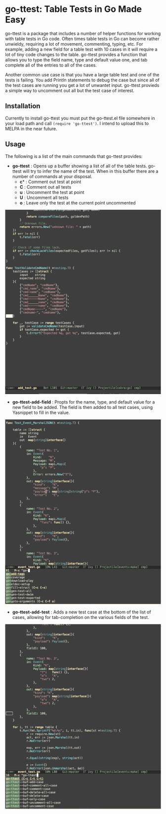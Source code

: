 # go-ttest: Table Tests in Go Made Easy

go-ttest is a package that includes a number of helper functions for working with table tests in Go code. Often times table tests in Go can become rather unwieldy, requiring a lot of movement, commenting, typing, etc. For example, adding a new field for a table test with 10 cases in it will require a lot of tiny code changes to the table. go-ttest provides a function that allows you to type the field name, type and default value one, and tab complete all of the entries to all of the cases.

Another common use case is that you have a large table test and one of the tests is failing. You add Println statements to debug the case but since all of the test cases are running you get a lot of unwantet input. go-ttest provieds a simple way to uncomment out all but the test case of interest.

## Installation

Currently to install go-ttest you must put the go-ttest.el file somewhere in your load path and call `(require 'go-ttest')`.  I intend to upload this to MELPA in the near future.

## Usage

The following is a list of the main commands that go-ttest provides:

- **go-ttest** : Opens up a buffer showing a list of all of the table tests.  go-ttest will try to infer the name of the test. When in this buffer there are a number of commands at your disposal.
  - **c*** : Comment out test at point
  - **C** : Comment out all tests
  - **u** : Uncomment the test at point
  - **U** : Uncomment all tests
  - **o** : Leave only the test at the current point uncommented

![Running the o command](/images/minibuffer.gif)

- **go-ttest-add-field** : Propts for the name, type, and default value for a new field to be added. The field is then added to all test cases, using Yasnippet to fill in the value.

![Add Field Command](/images/add-field.gif)

- **go-ttest-add-test** : Adds a new test case at the bottom of the list of cases, allowing for tab-completion on the various fields of the test.

![Add Test Command](/images/add-case.gif)


